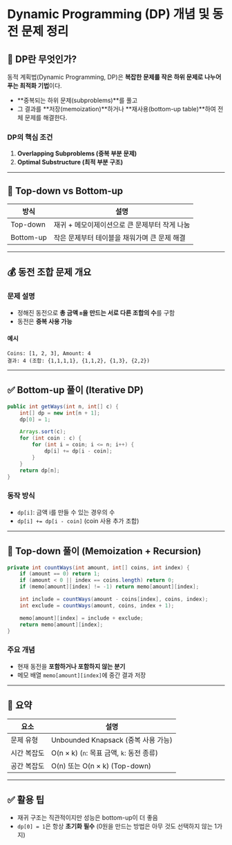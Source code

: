 # Dynamic Programming (DP) 개념 및 동전 문제 정리

## 📌 DP란 무엇인가?

동적 계획법(Dynamic Programming, DP)은 **복잡한 문제를 작은 하위 문제로 나누어 푸는 최적화 기법**이다.

- **중복되는 하위 문제(subproblems)**를 풀고
- 그 결과를 **저장(memoization)**하거나 **재사용(bottom-up table)**하여 전체 문제를 해결한다.

### DP의 핵심 조건
1. **Overlapping Subproblems (중복 부분 문제)**
2. **Optimal Substructure (최적 부분 구조)**

---

## 🔄 Top-down vs Bottom-up

| 방식         | 설명 |
|--------------|------|
| Top-down     | 재귀 + 메모이제이션으로 큰 문제부터 작게 나눔 |
| Bottom-up    | 작은 문제부터 테이블을 채워가며 큰 문제 해결 |

---

## 💰 동전 조합 문제 개요

### 문제 설명
- 정해진 동전으로 **총 금액 `n`을 만드는 서로 다른 조합의 수**를 구함
- 동전은 **중복 사용 가능**

#### 예시
```text
Coins: [1, 2, 3], Amount: 4
결과: 4 (조합: {1,1,1,1}, {1,1,2}, {1,3}, {2,2})
```

---

## ✅ Bottom-up 풀이 (Iterative DP)

```java
public int getWays(int n, int[] c) {
    int[] dp = new int[n + 1];
    dp[0] = 1;

    Arrays.sort(c);
    for (int coin : c) {
        for (int i = coin; i <= n; i++) {
            dp[i] += dp[i - coin];
        }
    }
    return dp[n];
}
```

### 동작 방식
- `dp[i]`: 금액 i를 만들 수 있는 경우의 수
- `dp[i] += dp[i - coin]` (coin 사용 추가 조합)

---

## 🔁 Top-down 풀이 (Memoization + Recursion)

```java
private int countWays(int amount, int[] coins, int index) {
    if (amount == 0) return 1;
    if (amount < 0 || index == coins.length) return 0;
    if (memo[amount][index] != -1) return memo[amount][index];

    int include = countWays(amount - coins[index], coins, index);
    int exclude = countWays(amount, coins, index + 1);

    memo[amount][index] = include + exclude;
    return memo[amount][index];
}
```

### 주요 개념
- 현재 동전을 **포함하거나 포함하지 않는 분기**
- 메모 배열 `memo[amount][index]`에 중간 결과 저장

---

## 🧠 요약

| 요소 | 설명 |
|------|------|
| 문제 유형 | Unbounded Knapsack (중복 사용 가능) |
| 시간 복잡도 | O(n × k) (`n`: 목표 금액, `k`: 동전 종류) |
| 공간 복잡도 | O(n) 또는 O(n × k) (Top-down) |

---

## ✅ 활용 팁
- 재귀 구조는 직관적이지만 성능은 bottom-up이 더 좋음
- `dp[0] = 1`은 항상 **초기화 필수** (0원을 만드는 방법은 아무 것도 선택하지 않는 1가지)